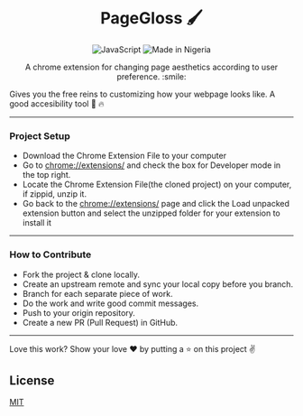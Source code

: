 <h1  align="center">PageGloss 🖌️</h1>
<p align="center">
<img alt="JavaScript" src="https://img.shields.io/badge/JavaScript-JavaScript-yellowgreen">
<img alt="Made in Nigeria" src="https://img.shields.io/badge/made%20in%20-nigeria-%2322863a">
</a>
</p>
</h1>
<p align="center">
A chrome extension for changing  page aesthetics according to user preference. :smile:</p>

Gives you the free reins to customizing how your webpage looks like. A good accesibility tool 🚀 🔥

---
### Project Setup
- Download the Chrome Extension File to your computer
- Go to [chrome://extensions/](chrome://extensions/) and check the box for Developer mode in the top right.
- Locate the Chrome Extension File(the cloned project) on your computer, if zippid, unzip it.
- Go back to the [chrome://extensions/](chrome://extensions/) page and click the Load unpacked extension button and select the unzipped folder for your extension to install it

---
### How to Contribute
- Fork the project & clone locally.
- Create an upstream remote and sync your local copy before you branch.
- Branch for each separate piece of work.
- Do the work and write good commit messages.
- Push to your origin repository.
- Create a new PR (Pull Request) in GitHub.


---
 Love this work? Show your love :heart: by putting a :star: on this project :v:

## License
[MIT](https://choosealicense.com/licenses/mit/)
